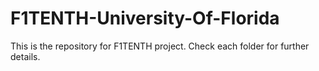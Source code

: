 # F1TENTH-University-Of-Florida
This is the repository for F1TENTH project. Check each folder for further details.
